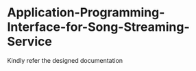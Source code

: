 # Application-Programming-Interface-for-Song-Streaming-Service
Kindly refer the designed documentation
